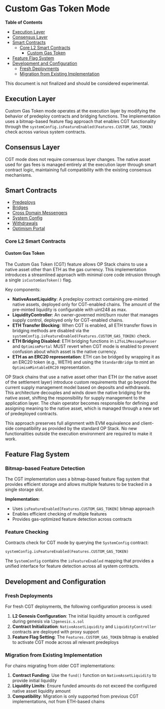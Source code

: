 # Custom Gas Token Mode

<!-- START doctoc generated TOC please keep comment here to allow auto update -->
<!-- DON'T EDIT THIS SECTION, INSTEAD RE-RUN doctoc TO UPDATE -->

**Table of Contents**

- [Execution Layer](#execution-layer)
- [Consensus Layer](#consensus-layer)
- [Smart Contracts](#smart-contracts)
  - [Core L2 Smart Contracts](#core-l2-smart-contracts)
    - [Custom Gas Token](#custom-gas-token)
- [Feature Flag System](#feature-flag-system)
- [Development and Configuration](#development-and-configuration)
  - [Fresh Deployments](#fresh-deployments)
  - [Migration from Existing Implementation](#migration-from-existing-implementation)

<!-- END doctoc generated TOC please keep comment here to allow auto update -->

This document is not finalized and should be considered experimental.

## Execution Layer

Custom Gas Token mode operates at the execution layer by modifying the behavior of predeploy contracts
and bridging functions. The implementation uses a bitmap-based feature flag approach that enables CGT functionality
through the `systemConfig.isFeatureEnabled(Features.CUSTOM_GAS_TOKEN)` check across various system contracts.

## Consensus Layer

CGT mode does not require consensus layer changes. The native asset used for gas fees is managed
entirely at the execution layer through smart contract logic, maintaining full compatibility with
the existing consensus mechanisms.

## Smart Contracts

- [Predeploys](./predeploys.md)
- [Bridges](./bridges.md)
- [Cross Domain Messengers](./messengers.md)
- [System Config](./system-config.md)
- [Withdrawals](./withdrawals.md)
- [Optimism Portal](./optimism-portal.md)

### Core L2 Smart Contracts

#### Custom Gas Token

The Custom Gas Token (CGT) feature allows OP Stack chains to use a native asset other than ETH as the gas
currency. This implementation introduces a streamlined approach with minimal core code intrusion through a
single `isCustomGasToken()` flag.

Key components:

- **NativeAssetLiquidity**: A predeploy contract containing pre-minted native assets, deployed only for
  CGT-enabled chains. The amount of the pre-minted liquidity is configurable with uint248 as max.
- **LiquidityController**: An owner-governed mint/burn router that manages supply control, deployed only for
  CGT-enabled chains.
- **ETH Transfer Blocking**: When CGT is enabled, all ETH transfer flows in bridging methods are disabled via
  the `systemConfig.isFeatureEnabled(Features.CUSTOM_GAS_TOKEN)` check.
- **ETH Bridging Disabled**: ETH bridging functions in `L2ToL1MessagePasser` and `OptimismPortal` MUST revert
  when CGT mode is enabled to prevent confusion about which asset is the native currency.
- **ETH as an ERC20 representation**: ETH can be bridged by wrapping it as an ERC20 token (e.g., WETH) and using the `StandardBridge` to mint an `OptimismMintableERC20` representation.

OP Stack chains that use a native asset other than ETH (or the native asset of the settlement layer)
introduce custom requirements that go beyond the current supply management model based on deposits and
withdrawals. This architecture decouples and winds down the native bridging for the native asset, shifting
the responsibility for supply management to the application layer. The chain operator becomes responsible
for defining and assigning meaning to the native asset, which is managed through a new set of predeployed
contracts.

This approach preserves full alignment with EVM equivalence and client-side compatibility as provided by the
standard OP Stack. No new functionalities outside the execution environment are required to make it work.

## Feature Flag System

### Bitmap-based Feature Detection

The CGT implementation uses a bitmap-based feature flag system that provides efficient storage and allows
multiple features to be tracked in a single storage slot.

**Implementation:**

- Uses `isFeatureEnabled[Features.CUSTOM_GAS_TOKEN]` bitmap approach
- Enables efficient checking of multiple features
- Provides gas-optimized feature detection across contracts

### Feature Checking

Contracts check for CGT mode by querying the `SystemConfig` contract:

```solidity
systemConfig.isFeatureEnabled(Features.CUSTOM_GAS_TOKEN)
```

The `SystemConfig` contains the `isFeatureEnabled` mapping that provides a unified interface for feature detection across all system contracts.

## Development and Configuration

### Fresh Deployments

For fresh CGT deployments, the following configuration process is used:

1. **L2 Genesis Configuration**: The initial liquidity amount is configured during genesis via `l2genesis.s.sol`
2. **Contract Initialization**: `NativeAssetLiquidity` and `LiquidityController` contracts are deployed with proxy support
3. **Feature Flag Setting**: The `Features.CUSTOM_GAS_TOKEN` bitmap is enabled to activate CGT mode across all relevant predeploys

### Migration from Existing Implementation

For chains migrating from older CGT implementations:

1. **Contract Funding**: Use the `fund()` function on `NativeAssetLiquidity` to provide initial liquidity
2. **Liquidity Limits**: Ensure funded amounts do not exceed the configured native asset liquidity amount
3. **Compatibility**: Migration is only supported from previous CGT implementations, not from ETH-based chains
